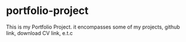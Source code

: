 # portfolio-project
This is my Portfolio Project. it encompasses some of my projects, github link, download CV link, e.t.c
